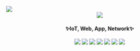 <div>
  <img src = "https://capsule-render.vercel.app/api?type=Waving&text=I%20can%20do%20it%20Can&fontColor=d6ace6">  
</div>

<div align="center">
  <img src = "https://github-readme-stats.vercel.app/api?username=youhyunwoo99&show_icons=true&theme=radical">
</div>
<h4 align="center"&fontColor= "Blue"> ✨IoT, Web, App, Network✨</h4>

<div align="center">
  <img src="https://img.shields.io/badge/C-4479A1?style=for-the-badge&logo=c&logoColor=white">
  <img src="https://img.shields.io/badge/C++-007396?style=for-the-badge&logo=cplusplus&logoColor=white">
  <img src="https://img.shields.io/badge/github-181717?style=for-the-badge&logo=github&logoColor=white">
  <img src="https://img.shields.io/badge/React-232F3E?style=for-the-badge&logo=react&logoColor=white">
  <img src="https://img.shields.io/badge/Java-20232a?style=for-the-badge&logo=java&logoColor=white">
  <img src="https://img.shields.io/badge/JS-007ACC?style=for-the-badge&logo=javascript&logoColor=white">
  <img src="https://img.shields.io/badge/Android-2C2255?style=for-the-badge&logo=android&logoColor=white">
</div>
